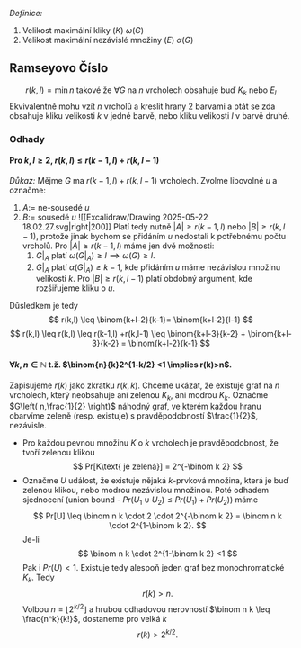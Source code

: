 *Definice:*
1. Velikost maximální kliky ($K$) $\omega(G)$
2. Velikost maximální nezávislé množiny ($E$) $\alpha(G)$
## Ramseyovo Číslo
$$
r(k,l)= \min  n \text{ takové že } \forall G \text{ na $n$ vrcholech obsahuje buď } K_{k} \text{ nebo } E_{l}
$$
Ekvivalentně mohu vzít $n$ vrcholů a kreslit hrany 2 barvami a ptát se zda obsahuje kliku velikosti $k$ v jedné barvě, nebo kliku velikosti $l$ v barvě druhé.

### Odhady
#### Pro $k,l \geq 2$, $r(k,l) \leq r(k-1,l) +r(k,l-1)$
*Důkaz:* Mějme  $G$ ma $r(k-1,l) +r(k,l-1)$  vrcholech. Zvolme libovolné $u$ a označme:
1. $A:=$ ne-sousedé $u$
 2. $B:=$ sousedé $u$ 
![[Excalidraw/Drawing 2025-05-22 18.02.27.svg|right|200]]
Platí tedy nutně $|A| \geq  r(k-1,l)$ nebo $|B| \geq  r(k,l-1)$, protože jinak bychom se přidáním $u$ nedostali k potřebnému počtu vrcholů. 
Pro $|A| \geq  r(k-1,l)$ máme jen dvě možnosti:
	1. $G|_{A}$ platí $\omega(G|_{A}) \geq l \implies \omega(G) \geq l$.
	2. $G|_{A}$ platí $\alpha(G|_{A}) \geq k-1$, kde přidáním $u$ máme nezávislou množinu velikosti $k$.
Pro $|B| \geq r(k,l-1)$ platí obdobný argument, kde rozšiřujeme kliku o $u$.

Důsledkem je tedy 
$$
r(k,l) \leq \binom{k+l-2}{k-1}= \binom{k+l-2}{l-1} 
$$
$$
r(k,l) \leq r(k,l) \leq r(k-1,l) +r(k,l-1) \leq \binom{k+l-3}{k-2} + \binom{k+l-3}{k-2} = \binom{k+l-2}{k-1}
$$
#### $\forall k,n \in \mathbb{N}$ t.ž. $\binom{n}{k}2^{1-k/2} <1 \implies r(k)>n$.
Zapisujeme $r(k)$ jako zkratku $r(k,k)$.
Chceme ukázat, že existuje graf na $n$ vrcholech, který neobsahuje ani zelenou $K_k$, ani modrou $K_k$. Označme $G\left( n,\frac{1}{2} \right)$ náhodný graf, ve kterém každou hranu obarvíme zeleně (resp. existuje) s pravděpodobností $\frac{1}{2}$, nezávisle.
- Pro každou pevnou množinu $K$ o $k$ vrcholech je pravděpodobnost, že tvoří zelenou klikou
$$
Pr[K\text{ je zelená}] = 2^{-\binom k 2}
$$
- Označme $U$ událost, že existuje nějaká $k$-prvková množina, která je buď zelenou klikou, nebo modrou nezávislou množinou. Poté odhadem sjednocení (union bound - $Pr(U_{1} \cup U_{2}) \leq Pr(U_{1})+Pr(U_{2})$) máme
$$
Pr[U] \leq \binom n k \cdot 2 \cdot 2^{-\binom k 2} = \binom n k \cdot 2^{1-\binom k 2}.
$$
Je-li 
$$
\binom n k \cdot 2^{1-\binom k 2} <1
$$
Pak i $Pr(U) < 1$. Existuje tedy alespoň jeden graf bez monochromatické $K_{k}$. Tedy
$$
r(k)>n.
$$
Volbou $n=\bigl\lfloor2^{k/2}\bigr\rfloor$ a hrubou odhadovou nerovností $\binom n k \leq \frac{n^k}{k!}$, dostaneme pro velká $k$ 
$$
r(k) > 2^{k/2}.
$$